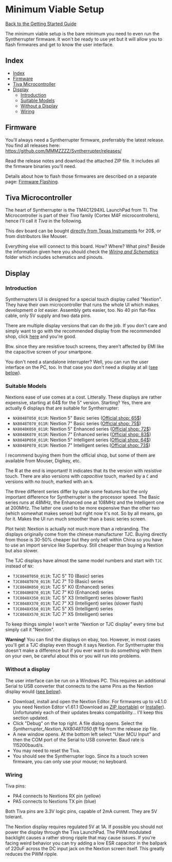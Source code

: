 # Minimum Viable Setup

[Back to the Getting Started Guide](Getting%20Started.md#readme)

The minimum viable setup is the bare minimum you need to even run the Syntherrupter firmware. It won't be ready to use yet but it will allow you to flash firmwares and get to know the user interface. 

## Index

* [Index](#index)
* [Firmware](#firmware)
* [Tiva Microcontroller](#tiva-microcontroller)
* [Display](#display)
	* [Introduction](#introduction)
	* [Suitable Models](#suitable-models)
	* [Without a Display](#without-a-display)
	* [Wiring](#wiring)

## Firmware

You'll always need a Syntherrupter firmware, preferrably the latest release. You find all releases here: https://github.com/MMMZZZZ/Syntherrupter/releases/

Read the release notes and download the attached ZIP file. It includes all the firmware binaries you'll need. 

Details about how to flash those firmwares are described on a separate page: [Firmware Flashing](Firmware%20Flashing.md#readme). 

## Tiva Microcontroller
The heart of Syntherrupter is the TM4C1294XL LaunchPad from TI. The Microcontroller is part of their *Tiva* family (Cortex M4F microcontrollers), hence I'll call it *Tiva* in the following.

This dev board can be bought [directly from Texas Instruments](https://www.ti.com/tool/EK-TM4C1294XL#order-start-development) for 20$, or from distributors like Mouser.

Everything else will connect to this board. How? Where? What pins? Beside the information given here you should check the *[Wiring and Schematics](/Documentation/Wiring%20and%20Schematics)* folder which includes schematics and pinouts. 

## Display

### Introduction
Syntherrupters UI is designed for a special touch display called "Nextion". They have their own microcontroller that runs the whole UI which makes development *a lot* easier. Assembly gets easier, too. No 40 pin flat-flex cable, only 5V supply and two data pins. 

There are multiple display versions that can do the job. If you don't care and simply want to go with the recommended display from the recommended shop, click [here](https://www.itead.cc/nextion-nx8048k050.html) and you're good.

Btw. since they are resistive touch screens, they aren't affected by EMI like the capacitive screen of your smartpone. 

You don't need a standalone interrupter? Well, you can run the user interface on the PC, too. In that case you don't need a display at all ([see below](#without-a-display)).

### Suitable Models
Nextions ease of use comes at a cost. Litterally. These displays are rather expensive, starting at 64$ for the 5" version. Starting? Yes, there are actually 6 displays that are suitable for Syntherrupter:

* `NX8048T050_011R`: Nextion 5" Basic series ([Official shop: 65$](https://www.itead.cc/nextion-nx8048t050.html))
* `NX8048T070_011R`: Nextion 7" Basic series ([Official shop: 75$](https://www.itead.cc/nextion-nx8048t070.html))
* `NX8048K050_011R`: Nextion 5" Enhanced series ([Official shop: 72$](https://www.itead.cc/nextion-nx8048k050.html))
* `NX8048K070_011R`: Nextion 7" Enhanced series ([Official shop: 83$](https://www.itead.cc/nextion-nx8048k070.html))
* `NX8048P050_011R`: Nextion 5" Intelligent series ([Official shop: 64$](https://www.itead.cc/5-0-nextion-intelligent-series-hmi-resistive-capacitive-touch-display-without-enclosure.html))
* `NX8048P070_011R`: Nextion 7" Intelligent series ([Official shop: 73$](https://www.itead.cc/nextion-nx8048p070-011r-011c.html))

I recommend buying them from the official shop, but some of them are available from Mouser, Digikey, etc. 

The R at the end is important! It indicates that its the version with *resistive* touch. There are also versions with *capacitive* touch, marked by a `C` and versions with *no touch*, marked with an `N`. 

The three different series differ by quite some features but the only important difference for Syntherrupter is the processor speed. The Basic series runs at 48MHz, the Enhanced one at 108MHz and the Intelligent one at 200MHz. The latter one used to be more expensive than the other two (which somewhat makes sense) but right now it's not. So by all means, go for it. Makes the UI run much smoother than a basic series screen. 

Plot twist: Nextion is actually not much more than a rebranding. The displays originally come from the chinese manufacturer TJC. Buying directly from those is 30-50% cheaper but they only sell within China so you have to use an import service like Superbuy. Still cheaper than buying a Nextion but also slower. 

The TJC displays have almost the same model numbers and start with `TJC` instead of `NX`:

* `TJC8048T050_011R`: TJC 5" T0 (Basic) series
* `TJC8048T070_011R`: TJC 7" T0 (Basic) series
* `TJC8048K050_011R`: TJC 5" K0 (Enhanced) series
* `TJC8048K070_011R`: TJC 7" K0 (Enhanced) series
* `TJC8048X350_011R`: TJC 5" X3 (Intelligent) series (slower flash)
* `TJC8048X370_011R`: TJC 7" X3 (Intelligent) series (slower flash)
* `TJC8048X550_011R`: TJC 5" X5 (Intelligent) series
* `TJC8048X570_011R`: TJC 7" X5 (Intelligent) series

To keep things simple I won't write "Nextion or TJC display" every time but simply call it "Nextion". 

**Warning!** You can find the displays on ebay, too. However, in most cases you'll get a TJC display even though it says Nextion. For Syntherrupter this doesn't make a difference but if you ever want to do something with them on your own, be careful about this or you will run into problems. 

### Without a display

The user interface can be run on a Windows PC. This requires an additional Serial to USB converter that connects to the same Pins as the Nextion display would ([see below](#wiring)).

* Download, install and open the Nextion Editor. For firmwares up to  v4.1.0 you need Nextion Editor v1.61.1 (Download as [ZIP (portable)](https://nextion.tech/download/nextion-setup-v1-61-1.zip) or [Installer](https://nextion.tech/download/nextion-setup-v1-61-1.exe)). Unfortunately each of their updates breaks compatibility... I'll keep this section updated.
* Click "Debug" on the top right. A file dialog opens. Select the *Syntherrupter_Nextion_NX8048T050.tft* file from the release zip file. 
* A new window opens. At the bottom left select "User MCU Input" and then the COM port of the Serial to USB converter. Baud rate is 115200baud/s.
* You may need to reset the Tiva. 
* You should see the Syntherrupter logo. Since its a touch screen firmware, you can only use your mouse; no keyboard. 

### Wiring

Tiva pins:
* PA4 connects to Nextions RX pin (yellow)
* PA5 connects to Nextions TX pin (blue)

Both Tiva pins are 3.3V logic pins, capable of 2mA current. They are 5V tolerant.

The Nextion display requires regulated 5V at 1A. If possible you should not power the display through the Tiva LaunchPad. The PWM modulated backlight causes a rather strong ripple that may cause issues. If you're facing weird behavior you can try adding a low ESR capacitor in the ballpark of 220uF across the DC input jack on the Nextion screen itself. This greatly reduces the PWM ripple. 
